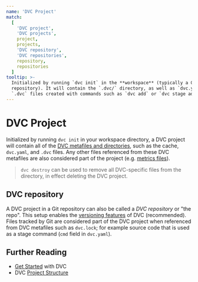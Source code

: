 ```yaml
---
name: 'DVC Project'
match:
  [
    'DVC project',
    'DVC projects',
    project,
    projects,
    'DVC repository',
    'DVC repositories',
    repository,
    repositories
  ]
tooltip: >-
  Initialized by running `dvc init` in the **workspace** (typically a Git
  repository). It will contain the `.dvc/` directory, as well as `dvc.yaml` and
  `.dvc` files created with commands such as `dvc add` or `dvc stage add`.
---
```


# DVC Project

Initialized by running `dvc init` in your <abbr>workspace</abbr> directory, a
DVC project will contain all of the [DVC metafiles and
directories][dvc-metafiles], such as the <abbr>cache</abbr>, `dvc.yaml`, and
`.dvc` files. Any other files referenced from these DVC metafiles are also
considered part of the project (e.g.
[metrics files](/doc/command-reference/metrics)).

[dvc-metafiles]: /doc/user-guide/project-structure

> `dvc destroy` can be used to remove all DVC-specific files from the directory,
> in effect deleting the DVC project.

## DVC repository

A DVC project in a Git repository can also be called a _DVC repository_ or "the
repo". This setup enables the [versioning features] of DVC (recommended). Files
tracked by Git are considered part of the DVC project when referenced from DVC
metafiles such as `dvc.lock`; for example source code that is used as a
<abbr>stage</abbr> command (`cmd` field in `dvc.yaml`).

[versioning features]: /doc/start/data-management/data-versioning

## Further Reading

- [Get Started](/doc/start) with DVC
- DVC [Project Structure](/doc/user-guide/project-structure)
